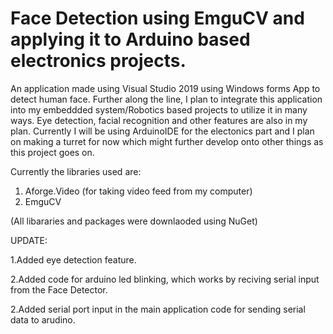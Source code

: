 # Face Detection using EmguCV and applying it to Arduino based electronics projects.

An application made using Visual Studio 2019 using Windows forms App to detect human face. Further along the line, I plan to integrate this 
application into my embeddded system/Robotics based projects to utilize it in many ways. Eye detection, facial recognition and other features are also in my plan. Currently I will be using ArduinoIDE for the electonics part and I plan on making a turret for now which might further develop onto other things as this project goes on.

Currently the libraries used are:
1. Aforge.Video (for taking video feed from my computer)
2. EmguCV 

(All libararies and packages were downlaoded using NuGet)

UPDATE:

1.Added eye detection feature.

2.Added code for arduino led blinking, which works by reciving serial input from the Face Detector.

2.Added serial port input in the main application code for sending serial data to arudino.
